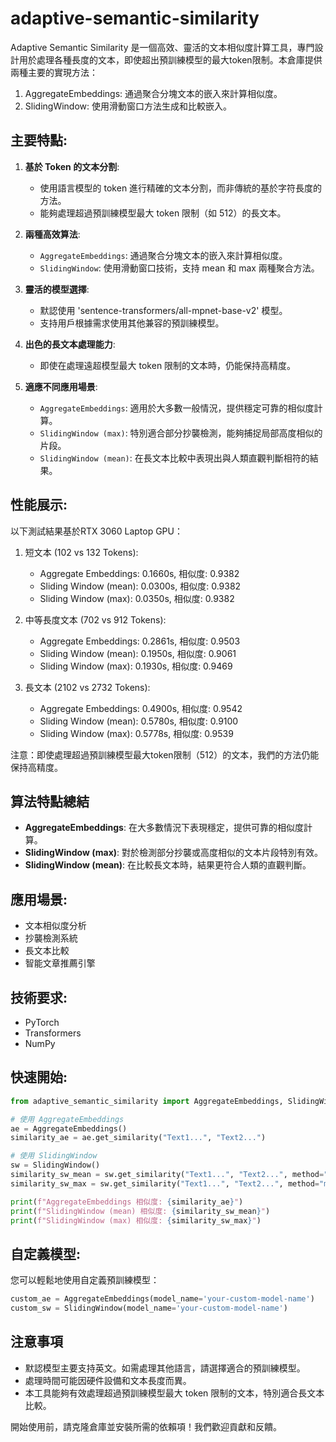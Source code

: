 # adaptive-semantic-similarity

Adaptive Semantic Similarity 是一個高效、靈活的文本相似度計算工具，專門設計用於處理各種長度的文本，即使超出預訓練模型的最大token限制。本倉庫提供兩種主要的實現方法：

1. AggregateEmbeddings: 通過聚合分塊文本的嵌入來計算相似度。
2. SlidingWindow: 使用滑動窗口方法生成和比較嵌入。

## 主要特點:

1. **基於 Token 的文本分割**: 
   - 使用語言模型的 token 進行精確的文本分割，而非傳統的基於字符長度的方法。
   - 能夠處理超過預訓練模型最大 token 限制（如 512）的長文本。

2. **兩種高效算法**:
   - `AggregateEmbeddings`: 通過聚合分塊文本的嵌入來計算相似度。
   - `SlidingWindow`: 使用滑動窗口技術，支持 mean 和 max 兩種聚合方法。

3. **靈活的模型選擇**:
   - 默認使用 'sentence-transformers/all-mpnet-base-v2' 模型。
   - 支持用戶根據需求使用其他兼容的預訓練模型。

4. **出色的長文本處理能力**:
   - 即使在處理遠超模型最大 token 限制的文本時，仍能保持高精度。

5. **適應不同應用場景**:
   - `AggregateEmbeddings`: 適用於大多數一般情況，提供穩定可靠的相似度計算。
   - `SlidingWindow (max)`: 特別適合部分抄襲檢測，能夠捕捉局部高度相似的片段。
   - `SlidingWindow (mean)`: 在長文本比較中表現出與人類直觀判斷相符的結果。

## 性能展示:

以下測試結果基於RTX 3060 Laptop GPU：

1. 短文本 (102 vs 132 Tokens):
   - Aggregate Embeddings: 0.1660s, 相似度: 0.9382
   - Sliding Window (mean): 0.0300s, 相似度: 0.9382
   - Sliding Window (max): 0.0350s, 相似度: 0.9382

2. 中等長度文本 (702 vs 912 Tokens):
   - Aggregate Embeddings: 0.2861s, 相似度: 0.9503
   - Sliding Window (mean): 0.1950s, 相似度: 0.9061
   - Sliding Window (max): 0.1930s, 相似度: 0.9469

3. 長文本 (2102 vs 2732 Tokens):
   - Aggregate Embeddings: 0.4900s, 相似度: 0.9542
   - Sliding Window (mean): 0.5780s, 相似度: 0.9100
   - Sliding Window (max): 0.5778s, 相似度: 0.9539

注意：即使處理超過預訓練模型最大token限制（512）的文本，我們的方法仍能保持高精度。

## 算法特點總結

- **AggregateEmbeddings**: 在大多數情況下表現穩定，提供可靠的相似度計算。
- **SlidingWindow (max)**: 對於檢測部分抄襲或高度相似的文本片段特別有效。
- **SlidingWindow (mean)**: 在比較長文本時，結果更符合人類的直觀判斷。

## 應用場景:

- 文本相似度分析
- 抄襲檢測系統
- 長文本比較
- 智能文章推薦引擎

## 技術要求:

- PyTorch
- Transformers
- NumPy

## 快速開始:

```python
from adaptive_semantic_similarity import AggregateEmbeddings, SlidingWindow

# 使用 AggregateEmbeddings
ae = AggregateEmbeddings()
similarity_ae = ae.get_similarity("Text1...", "Text2...")

# 使用 SlidingWindow
sw = SlidingWindow()
similarity_sw_mean = sw.get_similarity("Text1...", "Text2...", method="mean")
similarity_sw_max = sw.get_similarity("Text1...", "Text2...", method="max")

print(f"AggregateEmbeddings 相似度: {similarity_ae}")
print(f"SlidingWindow (mean) 相似度: {similarity_sw_mean}")
print(f"SlidingWindow (max) 相似度: {similarity_sw_max}")
```

## 自定義模型:

您可以輕鬆地使用自定義預訓練模型：

```python
custom_ae = AggregateEmbeddings(model_name='your-custom-model-name')
custom_sw = SlidingWindow(model_name='your-custom-model-name')
```

## 注意事項

- 默認模型主要支持英文。如需處理其他語言，請選擇適合的預訓練模型。
- 處理時間可能因硬件設備和文本長度而異。
- 本工具能夠有效處理超過預訓練模型最大 token 限制的文本，特別適合長文本比較。

開始使用前，請克隆倉庫並安裝所需的依賴項！我們歡迎貢獻和反饋。
